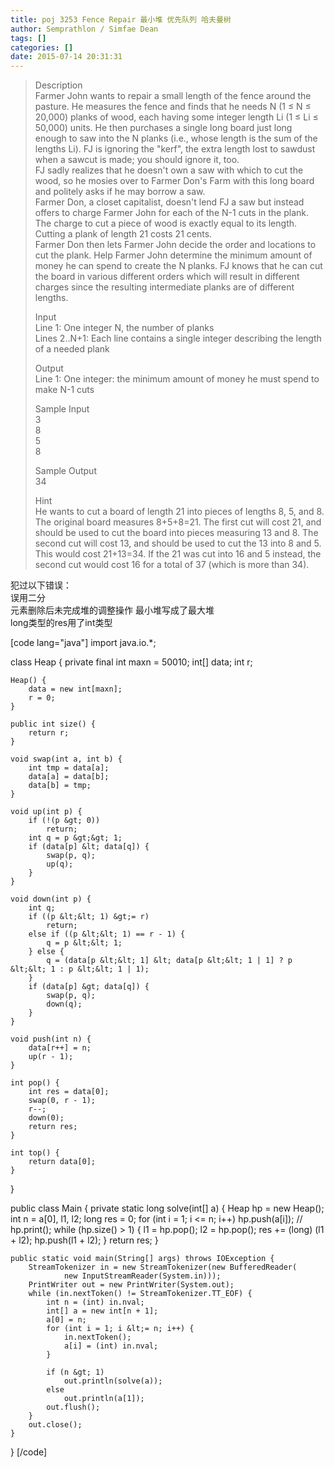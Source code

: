 ```yaml
---
title: poj 3253 Fence Repair 最小堆 优先队列 哈夫曼树
author: Semprathlon / Simfae Dean
tags: []
categories: []
date: 2015-07-14 20:31:31
---
```

> Description   
> Farmer John wants to repair a small length of the fence around the pasture. He measures the fence and finds that he needs N (1 ≤ N ≤ 20,000) planks of wood, each having some integer length Li (1 ≤ Li ≤ 50,000) units. He then purchases a single long board just long enough to saw into the N planks (i.e., whose length is the sum of the lengths Li). FJ is ignoring the "kerf", the extra length lost to sawdust when a sawcut is made; you should ignore it, too.   
> FJ sadly realizes that he doesn't own a saw with which to cut the wood, so he mosies over to Farmer Don's Farm with this long board and politely asks if he may borrow a saw.   
> Farmer Don, a closet capitalist, doesn't lend FJ a saw but instead offers to charge Farmer John for each of the N-1 cuts in the plank. The charge to cut a piece of wood is exactly equal to its length. Cutting a plank of length 21 costs 21 cents.   
> Farmer Don then lets Farmer John decide the order and locations to cut the plank. Help Farmer John determine the minimum amount of money he can spend to create the N planks. FJ knows that he can cut the board in various different orders which will result in different charges since the resulting intermediate planks are of different lengths.   
> 
> Input   
> Line 1: One integer N, the number of planks    
> Lines 2..N+1: Each line contains a single integer describing the length of a needed plank   
> 
> Output   
> Line 1: One integer: the minimum amount of money he must spend to make N-1 cuts   
> 
> Sample Input   
> 3   
> 8   
> 5   
> 8   
> 
> Sample Output   
> 34   
> 
> Hint   
> He wants to cut a board of length 21 into pieces of lengths 8, 5, and 8.    
> The original board measures 8+5+8=21. The first cut will cost 21, and should be used to cut the board into pieces measuring 13 and 8. The second cut will cost 13, and should be used to cut the 13 into 8 and 5. This would cost 21+13=34. If the 21 was cut into 16 and 5 instead, the second cut would cost 16 for a total of 37 (which is more than 34).   

犯过以下错误：   
误用二分   
元素删除后未完成堆的调整操作
最小堆写成了最大堆   
long类型的res用了int类型   


[code lang="java"]
import java.io.*;

class Heap {
	private final int maxn = 50010;
	int[] data;
	int r;

	Heap() {
		data = new int[maxn];
		r = 0;
	}

	public int size() {
		return r;
	}

	void swap(int a, int b) {
		int tmp = data[a];
		data[a] = data[b];
		data[b] = tmp;
	}

	void up(int p) {
		if (!(p &gt; 0))
			return;
		int q = p &gt;&gt; 1;
		if (data[p] &lt; data[q]) {
			swap(p, q);
			up(q);
		}
	}

	void down(int p) {
		int q;
		if ((p &lt;&lt; 1) &gt;= r)
			return;
		else if ((p &lt;&lt; 1) == r - 1) {
			q = p &lt;&lt; 1;
		} else {
			q = (data[p &lt;&lt; 1] &lt; data[p &lt;&lt; 1 | 1] ? p &lt;&lt; 1 : p &lt;&lt; 1 | 1);
		}
		if (data[p] &gt; data[q]) {
			swap(p, q);
			down(q);
		}
	}

	void push(int n) {
		data[r++] = n;
		up(r - 1);
	}

	int pop() {
		int res = data[0];
		swap(0, r - 1);
		r--;
		down(0);
		return res;
	}

	int top() {
		return data[0];
	}

}

public class Main {
	private static long solve(int[] a) {
		Heap hp = new Heap();
		int n = a[0], l1, l2;
		long res = 0;
		for (int i = 1; i &lt;= n; i++)
			hp.push(a[i]);
		// hp.print();
		while (hp.size() &gt; 1) {
			l1 = hp.pop();
			l2 = hp.pop();
			res += (long) (l1 + l2);
			hp.push(l1 + l2);
		}
		return res;
	}

	public static void main(String[] args) throws IOException {
		StreamTokenizer in = new StreamTokenizer(new BufferedReader(
				new InputStreamReader(System.in)));
		PrintWriter out = new PrintWriter(System.out);
		while (in.nextToken() != StreamTokenizer.TT_EOF) {
			int n = (int) in.nval;
			int[] a = new int[n + 1];
			a[0] = n;
			for (int i = 1; i &lt;= n; i++) {
				in.nextToken();
				a[i] = (int) in.nval;
			}

			if (n &gt; 1)
				out.println(solve(a));
			else
				out.println(a[1]);
			out.flush();
		}
		out.close();
	}
}
[/code]